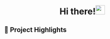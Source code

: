 <h1 align="center">             
  Hi there!<img src="https://www.smileysapp.com/gif-emoji/waving-hi.gif" width="30px">
</h1>

<h2>
 🍙 Project Highlights
</h2>
<!--
**vuhaiminh/vuhaiminh** is a ✨ _special_ ✨ repository because its `README.md` (this file) appears on your GitHub profile.

Here are some ideas to get you started:

- 🔭 I’m currently working on ...
- 🌱 I’m currently learning ...
- 👯 I’m looking to collaborate on ...
- 🤔 I’m looking for help with ...
- 💬 Ask me about ...
- 📫 How to reach me: ...
- 😄 Pronouns: ...
- ⚡ Fun fact: ...
-->
